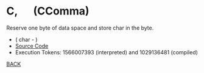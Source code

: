 # C, &emsp; (CComma)
Reserve one byte of data space and store char in the byte.
* ( char - )
* [Source Code](../words/core/CComma.cs)
* Execution Tokens: 1566007393 (interpreted) and 1029136481 (compiled)


[BACK](builtins.md#CComma)
